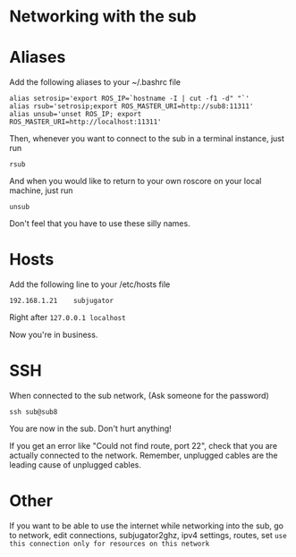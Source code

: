 Networking with the sub
=======================

# Aliases

Add the following aliases to your ~/.bashrc file

    alias setrosip='export ROS_IP=`hostname -I | cut -f1 -d" "`'
    alias rsub='setrosip;export ROS_MASTER_URI=http://sub8:11311'
    alias unsub='unset ROS_IP; export ROS_MASTER_URI=http://localhost:11311'


Then, whenever you want to connect to the sub in a terminal instance, just run

    rsub

And when you would like to return to your own roscore on your local machine, just run

    unsub

Don't feel that you have to use these silly names.

# Hosts

Add the following line to your /etc/hosts file

    192.168.1.21    subjugator

Right after `127.0.0.1 localhost`

Now you're in business.


# SSH

When connected to the sub network, (Ask someone for the password)

    ssh sub@sub8

You are now in the sub. Don't hurt anything!

If you get an error like "Could not find route, port 22", check that you are actually connected to the network. Remember, unplugged cables are the leading cause of unplugged cables.

# Other

If you want to be able to use the internet while networking into the sub, go to network, edit connections, subjugator2ghz, ipv4 settings, routes, set `use this connection only for resources on this network`